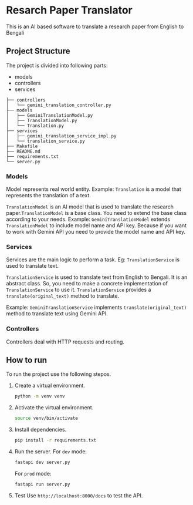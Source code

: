 # Resarch Paper Translator
This is an AI based software to translate a research paper from English to Bengali

## Project Structure
The project is divided into following parts:
- models
- controllers
- services

```text
├── controllers
│   └── gemini_translation_controller.py
├── models
│   ├── GeminiTranslationModel.py
│   ├── TranslationModel.py
│   └── Translation.py
├── services
│   ├── gemini_translation_service_impl.py
│   └── translation_service.py
├── Makefile
├── README.md
├── requirements.txt
└── server.py
```

### Models
Model represents real world entity.
Example: `Translation` is a model that represents the translation of a text.


`TranslationModel` is an AI model that is used to translate the research paper.`TranslationModel` is a base class. You need to extend the base class according to your needs. 
Example: `GeminiTranslationModel` extends `TranslationModel` to include model name and API key. Because if you want to work with Gemini API you need to provide the model name and API key.


### Services
Services are the main logic to perform a task. Eg: `TranslationService` is used to translate text.

`TranslationService` is used to translate text from English to Bengali. It is an abstract class. So, you need to make a concrete implementation of `TranslationService` to use it. `TranslationService` provides a `translate(original_text)` method to translate. 

Example: `GeminiTranslationService` implements `translate(original_text)` method to translate text using Gemini API.

### Controllers
Controllers deal with HTTP requests and routing.


## How to run
To run the project use the following stepos.
1. Create a virtual environment.
    ```bash
    python -m venv venv
    ```
2. Activate the virtual environment.
    ```bash
    source venv/bin/activate
    ```
3. Install dependencies.
    ```bash
    pip install -r requirements.txt
    ```
4. Run the server.
    For `dev` mode:
    ```bash
    fastapi dev server.py
    ```

    For `prod` mode:
    ```bash 
    fastapi run server.py
    ```
5. Test
    Use `http://localhost:8000/docs` to test the API.



